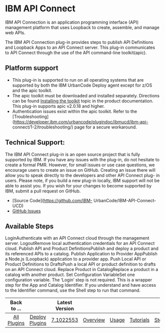 
IBM API Connect
===============


IBM API Connection is an application programming interface (API) management platform that uses Loopback to create, 
assemble, and manage web APIs.


The IBM API Connection plug-in provides steps to publish API Definitions and Loopback 
Apps to an API Connect server. This plug-in communicates to API Connect through the use of the API command-line 
toolkit(apic).


Platform support
----------------


* This plug-in is supported to run on all operating systems that 
are supported by both the IBM UrbanCode Deploy agent except for z/OS and the apic toolkit.
* The apic toolkit must be 
downloaded and installed separately. Directions can be found [Installing the 
toolkit](https://www.ibm.com/support/knowledgecenter/SSMNED_5.0.0/com.ibm.apic.toolkit.doc/tapim_cli_install.html) topic
 in the product documentation. This plug-in supports apic v2.0.18 and higher.
* Authentication issues exist within the 
apic toolkit. Refer to the [Troubleshooting](https://developer.ibm.com/urbancode/plugindoc/ibmucd/ibm-api-
connect/1-2/troubleshooting/) page for a secure workaround.


Technical Support:
------------------


The IBM API 
Connect plug-in is an open source project that is fully supported by IBM. If you have any issues with the plug-in, do 
not hesitate to create a formal PMR. However, for small issues or use case questions, we encourage users to create an 
issue on GitHub. Creating an issue there will allow you to speak directly to the developers and other API Connect plug-
in users. Please note, if you build a new plug-in locally, IBM support will not be able to assist you. If you wish for 
your changes to become supported by IBM, submit a pull request on GitHub.


* [Source Code](https://github.com/IBM-
UrbanCode/IBM-API-Connect-UCD)
* [GitHub Issues](https://github.com/IBM-UrbanCode/IBM-API-Connect-UCD/issues)




Available Steps
---------------


LoginAuthenticate with an API Connect cloud through the management server. 
LogoutRemove local authentication credentials for an API Connect cloud. Publish API and Product DefinitionsPublish and 
deploy a product and its referenced APIs to a catalog. Publish Application to Provider AppPublish a Node.js (Loopback) 
application to a provider app. Push Local API or Product Definitions to DraftsPush a local API or product definition to 
drafts on an API Connect cloud. Replace Product in CatalogReplace a product in a catalog with another product. Set 
Configuration VariableSet one configuration variable. The ‘Login’ step is not required. This is a wrapper step for the 
App and Catalog Identifier. If you understand and have access to the Identifier command, use the Shell step to run that 
command.






|Back to ...||Latest Version|||||||
| :---: | :---: | :---: | :---: | :---: | :---: | :---: | :---: | :---: |
|[All Plugins](../../index.md)|[Deploy Plugins](../README.md)|[7.1022553](https://raw.githubusercontent.com/UrbanCode/IBM-UCD-PLUGINS/main/files/apiconnect/apiconnect-7.1022553.zip)|[Overview](overview.md)|[Usage](usage.md)|[Tutorials](tutorials.md)|[Steps](steps.md)|[Troubleshooting](troubleshooting.md)|[Downloads](downloads.md)|
